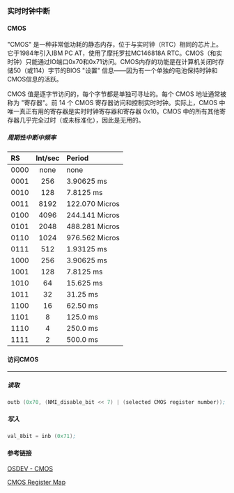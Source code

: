 ### 实时时钟中断

#### CMOS
"CMOS" 是一种非常低功耗的静态内存，位于与实时钟（RTC）相同的芯片上。它于1984年引入IBM PC AT，使用了摩托罗拉MC146818A RTC。CMOS（和实时钟）只能通过IO端口0x70和0x71访问。CMOS内存的功能是在计算机关闭时存储50（或114）字节的BIOS "设置" 信息——因为有一个单独的电池保持时钟和CMOS信息的活跃。

CMOS 值是逐字节访问的，每个字节都是单独可寻址的。每个 CMOS 地址通常被称为 "寄存器"。前 14 个 CMOS 寄存器访问和控制实时时钟。实际上，CMOS 中唯一真正有用的寄存器是实时时钟寄存器和寄存器 0x10。CMOS 中的所有其他寄存器几乎完全过时（或未标准化），因此是无用的。

##### 周期性中断中频率

|  RS  | Int/sec | Period |
|:---|:---:|:---|
| 0000 | none    | none  |
| 0001 |  256    | 3.90625 ms |
| 0010 |  128    | 7.8125  ms |
| 0011 | 8192    | 122.070 Micros |
| 0100 | 4096    | 244.141 Micros |
| 0101 | 2048    | 488.281 Micros |
| 0110 | 1024    | 976.562 Micros |
| 0111 |  512    | 1.93125 ms |
| 1000 |  256    | 3.90625 ms |
| 1001 |  128    | 7.8125  ms |
| 1010 |   64    | 15.625  ms |
| 1011 |   32    | 31.25   ms |
| 1100 |   16    | 62.50   ms |
| 1101 |    8    | 125.0   ms |
| 1110 |    4    | 250.0   ms |
| 1111 |    2    | 500.0   ms |

#### 访问CMOS

****

##### 读取
 ```asm
outb (0x70, (NMI_disable_bit << 7) | (selected CMOS register number));
```

##### 写入
```asm
val_8bit = inb (0x71);
```

#### 参考链接

[OSDEV - CMOS](https://wiki.osdev.org/CMOS)

[CMOS Register Map](https://web.archive.org/web/20150514082645/http://www.nondot.org/sabre/os/files/MiscHW/RealtimeClockFAQ.txt)
